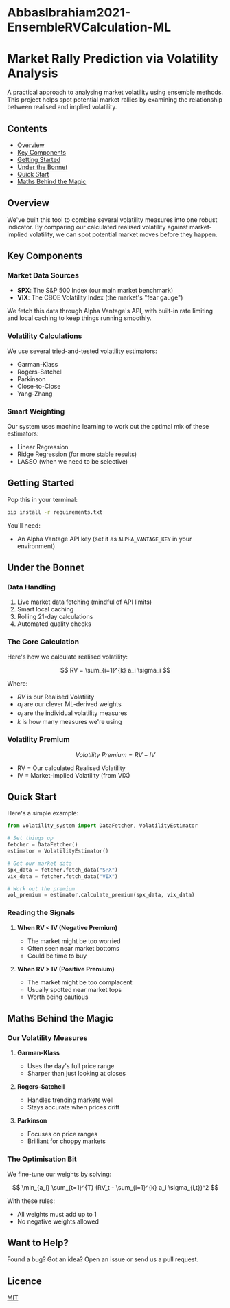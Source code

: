 # AbbasIbrahiam2021-EnsembleRVCalculation-ML

# Market Rally Prediction via Volatility Analysis

A practical approach to analysing market volatility using ensemble methods. This project helps spot potential market rallies by examining the relationship between realised and implied volatility.

## Contents
- [Overview](#overview)
- [Key Components](#key-components)
- [Getting Started](#getting-started)
- [Under the Bonnet](#under-the-bonnet)
- [Quick Start](#quick-start)
- [Maths Behind the Magic](#maths-behind-the-magic)

## Overview

We've built this tool to combine several volatility measures into one robust indicator. By comparing our calculated realised volatility against market-implied volatility, we can spot potential market moves before they happen.

## Key Components

### Market Data Sources
- **SPX**: The S&P 500 Index (our main market benchmark)
- **VIX**: The CBOE Volatility Index (the market's "fear gauge")

We fetch this data through Alpha Vantage's API, with built-in rate limiting and local caching to keep things running smoothly.

### Volatility Calculations
We use several tried-and-tested volatility estimators:
- Garman-Klass
- Rogers-Satchell
- Parkinson
- Close-to-Close
- Yang-Zhang

### Smart Weighting
Our system uses machine learning to work out the optimal mix of these estimators:
- Linear Regression
- Ridge Regression (for more stable results)
- LASSO (when we need to be selective)

## Getting Started

Pop this in your terminal:
```bash
pip install -r requirements.txt
```

You'll need:
- An Alpha Vantage API key (set it as `ALPHA_VANTAGE_KEY` in your environment)

## Under the Bonnet

### Data Handling
1. Live market data fetching (mindful of API limits)
2. Smart local caching
3. Rolling 21-day calculations
4. Automated quality checks

### The Core Calculation

Here's how we calculate realised volatility:

$$ RV = \sum_{i=1}^{k} a_i \sigma_i $$

Where:
- $RV$ is our Realised Volatility
- $a_i$ are our clever ML-derived weights
- $\sigma_i$ are the individual volatility measures
- $k$ is how many measures we're using

### Volatility Premium

$$ Volatility\ Premium = RV - IV $$

- RV = Our calculated Realised Volatility
- IV = Market-implied Volatility (from VIX)

## Quick Start

Here's a simple example:

```python
from volatility_system import DataFetcher, VolatilityEstimator

# Set things up
fetcher = DataFetcher()
estimator = VolatilityEstimator()

# Get our market data
spx_data = fetcher.fetch_data("SPX")
vix_data = fetcher.fetch_data("VIX")

# Work out the premium
vol_premium = estimator.calculate_premium(spx_data, vix_data)
```

### Reading the Signals

1. **When RV < IV (Negative Premium)**
   - The market might be too worried
   - Often seen near market bottoms
   - Could be time to buy

2. **When RV > IV (Positive Premium)**
   - The market might be too complacent
   - Usually spotted near market tops
   - Worth being cautious

## Maths Behind the Magic

### Our Volatility Measures

1. **Garman-Klass**
   - Uses the day's full price range
   - Sharper than just looking at closes

2. **Rogers-Satchell**
   - Handles trending markets well
   - Stays accurate when prices drift

3. **Parkinson**
   - Focuses on price ranges
   - Brilliant for choppy markets

### The Optimisation Bit

We fine-tune our weights by solving:

$$ \min_{a_i} \sum_{t=1}^{T} (RV_t - \sum_{i=1}^{k} a_i \sigma_{i,t})^2 $$

With these rules:
- All weights must add up to 1
- No negative weights allowed

## Want to Help?

Found a bug? Got an idea? Open an issue or send us a pull request.

## Licence

[MIT](LICENCE)

